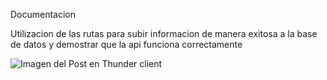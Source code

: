 Documentacion

Utilizacion de las rutas para subir informacion de manera exitosa a la base de datos y demostrar que la api funciona correctamente

![Imagen del Post en Thunder client](https://github.com/jonathancm24/Practica-1\Trabajos_web\Segundo%20Parcial\Practica4\Screenshots\Creacion.png)
